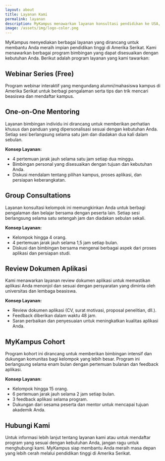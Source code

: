 ```yaml
---
layout: about
title: Layanan Kami
permalink: layanan
description: MyKampus menawarkan layanan konsultasi pendidikan ke USA, termasuk konsultasi pribadi, review aplikasi, dan webinar gratis. Dapatkan panduan lengkap untuk meraih impian studi di Amerika Serikat.
image: /assets/img/logo-color.png
---
```


MyKampus menyediakan berbagai layanan yang dirancang untuk membantu Anda meraih impian pendidikan tinggi di Amerika Serikat. Kami menawarkan berbagai program bimbingan yang dapat disesuaikan dengan kebutuhan Anda. Berikut adalah program layanan yang kami tawarkan:

## Webinar Series (Free)

Program webinar interaktif yang mengundang alumni/mahasiswa kampus di Amerika Serikat untuk berbagi pengalaman serta tips dan trik mencari beasiswa dan mendaftar kampus.

## One-on-One Mentoring 

Layanan bimbingan individu ini dirancang untuk memberikan perhatian khusus dan panduan yang dipersonalisasi sesuai dengan kebutuhan Anda. Setiap sesi berlangsung selama satu jam dan diadakan dua kali dalam sebulan.

**Konsep Layanan:**
- 4 pertemuan jarak jauh selama satu jam setiap dua minggu.
- Bimbingan personal yang disesuaikan dengan tujuan dan kebutuhan Anda.
- Diskusi mendalam tentang pilihan kampus, proses aplikasi, dan persiapan keberangkatan.

## Group Consultations

Layanan konsultasi kelompok ini memungkinkan Anda untuk berbagi pengalaman dan belajar bersama dengan peserta lain. Setiap sesi berlangsung selama satu setengah jam dan diadakan sebulan sekali.

**Konsep Layanan:**
- Kelompok hingga 4 orang.
- 4 pertemuan jarak jauh selama 1,5 jam setiap bulan.
- Diskusi dan bimbingan bersama mengenai berbagai aspek dari proses aplikasi dan persiapan studi.

## Review Dokumen Aplikasi

Kami menawarkan layanan review dokumen aplikasi untuk memastikan aplikasi Anda menonjol dan sesuai dengan persyaratan yang diminta oleh universitas dan lembaga beasiswa.

**Konsep Layanan:**
- Review dokumen aplikasi (CV, surat motivasi, proposal penelitian, dll.).
- Feedback diberikan dalam waktu 48 jam.
- Saran perbaikan dan penyesuaian untuk meningkatkan kualitas aplikasi Anda.

## MyKampus Cohort

Program kohort ini dirancang untuk memberikan bimbingan intensif dan dukungan komunitas bagi kelompok yang lebih besar. Program ini berlangsung selama enam bulan dengan pertemuan bulanan dan feedback aplikasi.

**Konsep Layanan:**
- Kelompok hingga 15 orang.
- 6 pertemuan jarak jauh selama 2 jam setiap bulan.
- 3 feedback aplikasi selama program.
- Dukungan dari sesama peserta dan mentor untuk mencapai tujuan akademik Anda.

## Hubungi Kami

Untuk informasi lebih lanjut tentang layanan kami atau untuk mendaftar program yang sesuai dengan kebutuhan Anda, jangan ragu untuk menghubungi kami. MyKampus siap membantu Anda meraih masa depan yang lebih cerah melalui pendidikan tinggi di Amerika Serikat.
